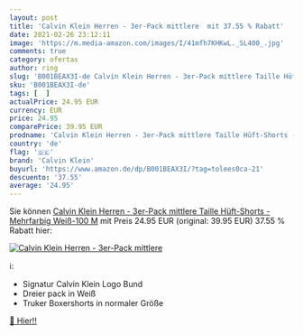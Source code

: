 ```yaml
---
layout: post
title: 'Calvin Klein Herren - 3er-Pack mittlere  mit 37.55 % Rabatt'
date: 2021-02-26 23:12:11
image: 'https://m.media-amazon.com/images/I/41mfh7KHKwL._SL400_.jpg'
comments: true
category: ofertas
author: ring
slug: 'B001BEAX3I-de Calvin Klein Herren - 3er-Pack mittlere Taille Hüft-Shorts...'
sku: 'B001BEAX3I-de'
tags: [  ]
actualPrice: 24.95 EUR
currency: EUR
price: 24.95
comparePrice: 39.95 EUR
prodname: 'Calvin Klein Herren - 3er-Pack mittlere Taille Hüft-Shorts - Mehrfarbig  Weiß-100   M'
country: 'de'
flag: '🇩🇪'
brand: 'Calvin Klein'
buyurl: 'https://www.amazon.de/dp/B001BEAX3I/?tag=tolees0ca-21'
descuento: '37.55'
average: '24.95'
---
```


Sie können [Calvin Klein Herren - 3er-Pack mittlere Taille Hüft-Shorts - Mehrfarbig  Weiß-100   M](https://www.amazon.de/dp/B001BEAX3I/?tag=tolees0ca-21) mit Preis 24.95 EUR (original: 39.95 EUR) 37.55 % Rabatt hier:

[![Calvin Klein Herren - 3er-Pack mittlere ](https://m.media-amazon.com/images/I/41mfh7KHKwL._SL400_.jpg)](https://www.amazon.de/dp/B001BEAX3I/?tag=tolees0ca-21)

ℹ️:

- Signatur Calvin Klein Logo Bund
- Dreier pack in Weiß
- Truker Boxershorts in normaler Größe

[🛒 Hier!!](https://www.amazon.de/dp/B001BEAX3I/?tag=tolees0ca-21)
